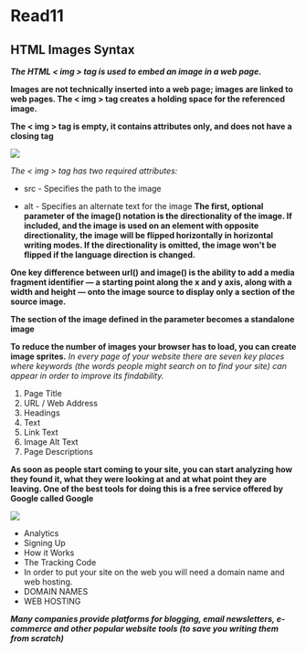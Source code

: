 # Read11

## HTML Images Syntax

**_The HTML < img > tag is used to embed an image in a web page._**

**Images are not technically inserted into a web page; images are linked to web pages. The < img > tag creates a holding space for the referenced image.**

**The < img > tag is empty, it contains attributes only, and does not have a closing tag**

![](https://d2h0cx97tjks2p.cloudfront.net/blogs/wp-content/uploads/sites/2/2020/07/html-images-df.jpg)

_The < img > tag has two required attributes:_

- src - Specifies the path to the image

- alt - Specifies an alternate text for the image
**The first, optional parameter of the image() notation is the directionality of the image. If included, and the image is used on an element with opposite directionality, the image will be flipped horizontally in horizontal writing modes. If the directionality is omitted, the image won't be flipped if the language direction is changed.**

**One key difference between url() and image() is the ability to add a media fragment identifier — a starting point along the x and y axis, along with a width and height — onto the image source to display only a section of the source image.**

**The section of the image defined in the parameter becomes a standalone image**

**To reduce the number of images your browser has to load, you can create image sprites.**
_In every page of your website there are seven key places where keywords (the words people might search on to find your site) can appear in order to improve its findability._

1. Page Title
2. URL / Web Address
3. Headings
4. Text
5. Link Text
6. Image Alt Text
7. Page Descriptions

**As soon as people start coming to your site, you can start analyzing how they found it, what they were looking at and at what point they are leaving. One of the best tools for doing this is a free service offered by Google called Google**

![](https://image.slidesharecdn.com/htmlpracticalfile-140422083134-phpapp02/95/html-practicals-1-638.jpg)

- Analytics
- Signing Up
- How it Works
- The Tracking Code
- In order to put your site on the web you will need a domain name and web hosting.
- DOMAIN NAMES
- WEB HOSTING

**_Many companies provide platforms for blogging, email newsletters, e-commerce and other popular website tools (to save you writing them from scratch)_**